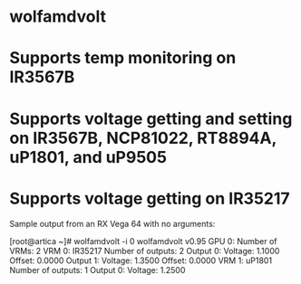 # wolfamdvolt

# Supports temp monitoring on IR3567B
# Supports voltage getting and setting on IR3567B, NCP81022, RT8894A, uP1801, and uP9505
# Supports voltage getting on IR35217

Sample output from an RX Vega 64 with no arguments:

[root@artica ~]# wolfamdvolt -i 0
wolfamdvolt v0.95
GPU 0:
	Number of VRMs: 2
	VRM 0: IR35217
		Number of outputs: 2
		Output 0:
			Voltage: 1.1000
			Offset: 0.0000
		Output 1:
			Voltage: 1.3500
			Offset: 0.0000
	VRM 1: uP1801
		Number of outputs: 1
		Output 0:
			Voltage: 1.2500

